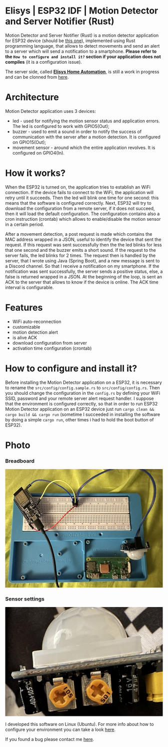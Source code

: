 # Elisys | ESP32 IDF | Motion Detector and Server Notifier (Rust)

Motion Detector and Server Notifier (Rust) is a motion detector application for ESP32 device (should be [this one](https://docs.espressif.com/projects/esp-idf/en/latest/esp32/hw-reference/esp32/get-started-devkitc.html#get-started-esp32-devkitc-board-front)), implemented using Rust programming language, that allows to detect movements and send an alert to a server which will send a notification to a smartphone. **Please refer to the `How to configure and install it?` section if your application does not compiles** (it is a configuration issue).

The server side, called [**Elisys Home Automation**](https://github.com/goto-eof/elisys-home-automation), is still a work in progress and can be clonned from [here](https://github.com/goto-eof/elisys-home-automation).

# Architecture

Motion Detector application uses 3 devices:

- led - used for notifying the motion sensor status and application errors. The led is configured to work with GPIO5(Out);
- buzzer - used to emit a sound in order to notify the success of communication with the server after a motion detection. It is configured on GPIO15(Out);
- movement sensor - around which the entire application revolves. It is configured on GPIO4(In).

# How it works?

When the ESP32 is turned on, the application tries to establish an WiFi connection. If the device fails to connect to the WiFi, the application will retry until it succeeds. Then the led will blink one time for one second: this means that the software is configured correctly. Next, ESP32 will try to download the configuration from a remote server, if it does not succeed, then it will load the default configuration. The configuration contains also a cron instruction (crontab) which allows to enable/disable the motion sensor in a certain period.

After a movement detection, a post request is made which contains the MAC address wrapped in a JSON, useful to identify the device that sent the request. If this request was sent successfully then the the led blinks for less that one second and the buzzer emits a short sound. If the request to the server fails, the led blinks for 2 times. The request then is handled by the server, that I wrote using Java (Spring Boot), and a new message is sent to a Discord channel. So that I receive a notification on my smartphone. If the notification was sent successfully, the server sends a positive status, else, a false is returned wrapped in a JSON.
At the beginning of the loop, is sent an ACK to the server that allows to know if the device is online. The ACK time interval is configurable.

# Features

- WiFi auto-reconnection
- customizable
- motion detection alert
- is alive ACK
- download configuration from server
- activation time configuration (crontab)

# How to configure and install it?

Before installing the Motion Detector application on a ESP32, it is necessary to rename the `src/config/config.sample.rs` to `src/config/config.rs`. Then you should change the configuration in the `config.rs` by defining your WiFi SSID, password and your remote server alert request handler.
I suppose that the environment is configured correctly, so that in order to run ESP32 Motion Detector application on an ESP32 device just run `cargo clean && cargo build && cargo run` (sometime I succeeded in installing the software by doing a simple `cargo run`, other times i had to hold the boot button of ESP32).

# Photo

### Breadboard

![board](images/board.jpg)

### Sensor settings

![board](images/motion_sensor.jpg)

I developed this software on Linux (Ubuntu). For more info about how to configure your environment you can take a look [here](https://github.com/goto-eof/esp32-morse-rust/tree/master/morse_esp32).

If you found a bug please contact me [here](https://andre-i.eu/#contactme).
